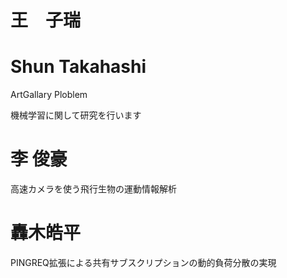 # 王　子瑞
# Shun Takahashi 
ArtGallary Ploblem

機械学習に関して研究を行います
# 李 俊豪
高速カメラを使う飛行生物の運動情報解析

# 轟木皓平
PINGREQ拡張による共有サブスクリプションの動的負荷分散の実現

